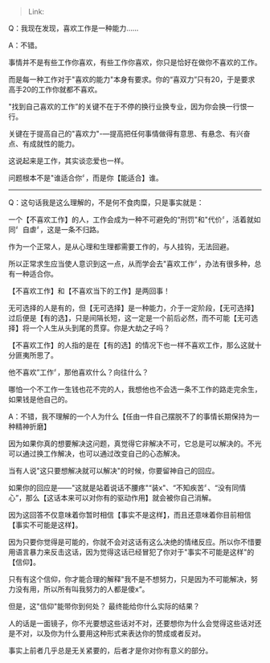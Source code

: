 > Link: 

Q：我现在发现，喜欢工作是一种能力……

A：不错。

事情并不是有些工作你喜欢，有些工作你喜欢，你只是恰好在做你不喜欢的工作。

而是每一种工作对于"喜欢的能力"本身有要求。你的“喜双力”只有20，于是要求高手20的工作你就都不喜欢。

"找到自己喜欢的工作”的关键不在于不停的换行业换专业，因为你会换一行恨一行。

关键在于提高自己的"喜欢力"-—提高把任何事情做得有意思、有悬念、有兴奋点、有成就性的能力。

这说起来是工作，其实谈恋爱也一样。

问题根本不是"谁适合你〞，而是你【能适合】谁。

---

Q：这句话我是这么理解的，不是何不食肉糜，只是事实就是：

一个【不喜欢工作】的人，工作会成为一种不可避免的“刑罚"和"代价〞，活着就如同〞自虐〞，这是一条不归路。

作为一个正常人，是从心理和生理都需要工作的，与人挂钩，无法回避。

所以正常求生应当使人意识到这一点，从而学会去"喜欢工作〞，办法有很多种，总有一种适合你。

【不喜欢工作】和【不喜欢当下的工作】是两回事！

无可选择的人是有的，但【无可选择】是一种能力，介于一定阶段，【无可选择】过后便是【有的选】，只是间隔长短，这一定是一个前后必然，而不可能【无可选择】将一个人生从头到尾的贯穿。你是大劫之子吗？

【不喜欢工作】的人指的是在【有的选】的情况下也一样不喜欢工作，那么这就十分匪夷所思了。

他不喜欢”工作〞，那他喜欢什么？向往什么？

哪怕一个不工作一生钱也花不完的人，我想他也不会选一条不工作的路走完余生，如果钱是他自己的。

A：不错，我不理解的一个人为什么【任由一件自己摆脱不了的事情长期保持为一种精神折磨】

因为如果你真的想要解决这问题，真觉得它非解决不可，它总是可以解决的。不光可以通过换工作解决，也可以通过改变自己的心态解决。

当有人说"这只要想解决就可以解决"的时候，你要留神自己的回应。

如果你的回应是——"这就是站着说话不腰疼"“装x"、“不知疾苦〞、“没有同情心”，那么【这话本来可以对你有的驱动作用】就会被你自己消解。

因为这回答不仅意味着你暂时相信【事实不是这样】，而且还意味着你目前相信【事实不可能是这样】。

因为只要你觉得是可能的，你就不会对这话有这么决绝的情绪反应。所以你不惜要用语言暴力来反击这话，因为觉得这话已经冒犯了你对于"事实不可能是这样"的【信仰】。

只有有这个信仰，你才能合理的解释"我不是不想努力，只是因为不可能解决，努力没有用，所以所有叫我努力的人都是傻x”。

但是，这"信仰"能带你到何处？ 最终能给你什么实际的结果？

人的话是一面镜子，你不光要想这些话对不对，还要想你为什么会觉得这些话对还是不对，以及你为什么要用这种形式来表达你的赞成或者反对。

事实上前者几乎总是无关紧要的，后者才是你对你有意义的部分。